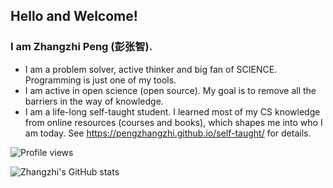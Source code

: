## Hello and Welcome! 


### I am Zhangzhi Peng (彭张智).

- I am a problem solver, active thinker and big fan of SCIENCE. Programming is just one of my tools. 
- I am active in open science (open source). My goal is to remove all the barriers in the way of knowledge.
- I am a life-long self-taught student. I learned most of my CS knowledge from online resources (courses and books), which shapes me into who I am today. See https://pengzhangzhi.github.io/self-taught/ for details. 


![Profile views](https://gpvc.arturio.dev/pengzhangzhi)

<!-- ![](https://github-readme-stats.vercel.app/api?username=pengzhangzhi&theme=dark) -->
<!-- <a href=""> <img align="center" src="[https://github-readme-stats-sigma-five.vercel.app/api/top-langs/?username=pengzhangzhi](https://github-readme-stats.vercel.app/api?username=pengzhangzhi)&theme=react&line_height=40&hide=css"/> </a> -->
![Zhangzhi's GitHub stats](https://github-readme-stats-sigma-five.vercel.app/api?username=pengzhangzhi&show_icons=true&theme=react)


